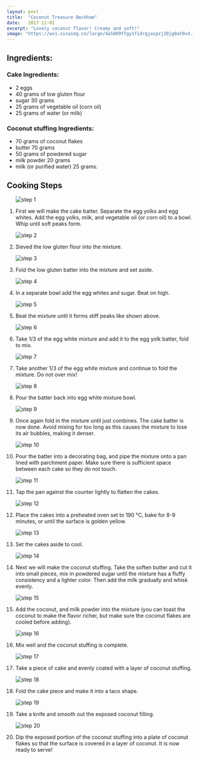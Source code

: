 ```yaml
---
layout: post
title:  "Coconut Treasure Beckham"
date:   2017-12-01
excerpt: "Lovely coconut flavor! Creamy and soft!"
image: "https://wx1.sinaimg.cn/large/4a5089ffgy1fidrgjazpzj20jg0at0xd.jpg"
---
```


## Ingredients:

### Cake Ingredients:
<ul>
    <li>2 eggs</li>
    <li>40 grams of low gluten flour</li>
    <li>sugar 30 grams</li>
    <li>25 grams of vegetable oil (corn oil)</li>
    <li>25 grams of water (or milk)</li>
</ul>

### Coconut stuffing Ingredients:
<ul>
    <li>70 grams of coconut flakes</li>
    <li>butter 70 grams</li>
    <li>50 grams of powdered sugar</li>
    <li>milk powder 20 grams</li>
    <li>milk (or purified water) 25 grams.</li>
</ul>

## Cooking Steps
  <ol>
  <div class = "image main">
      <p><img src="https://wx1.sinaimg.cn/large/4a5089ffgy1fidrdk71hvj20jg0audj0.jpg" alt="step 1"/></p>
      </div>
      <p><li>First we will make the cake batter. Separate the egg yolks and egg whites. Add the egg yolks, milk, and vegetable oil (or corn oil) to a bowl. Whip until soft peaks form. </li><p/>
      <div class = "image main">
      <p><img src="https://wx2.sinaimg.cn/large/4a5089ffgy1fidrdo5ae9j20jg0atacj.jpg" alt="step 2"/></p>
      </div>
      <p><li>Sieved the low gluten flour into the mixture.</li><p/>
      <div class = "image main">
      <p><img src="https://wx4.sinaimg.cn/large/4a5089ffgy1fidrdsxz9sj20jg0at41y.jpg" alt="step 3"/></p>
      </div>
      <p><li>Fold the low gluten batter into the mixture and set aside.</li><p/>
      <div class = "image main">
      <p><img src="https://wx1.sinaimg.cn/large/4a5089ffgy1fidrdx7ds4j20jg0atwh2.jpg" alt="step 4"/></p>
      </div>
      <p><li>In a separate bowl add the egg whites and sugar. Beat on high.</li><p/>
      <div class = "image main">
      <p><img src="https://wx1.sinaimg.cn/large/4a5089ffgy1fidre1lei2j20jg0atdhp.jpg" alt="step 5"/></p>
      </div>
      <p><li>Beat the mixture until it forms stiff peaks like shown above.</li><p/>
      <div class = "image main">
      <p><img src="https://wx1.sinaimg.cn/large/4a5089ffgy1fidre6gwgdj20jg0attbk.jpg" alt="step 6"/></p>
      </div>
      <p><li>Take 1/3 of the egg white mixture and add it to the egg yolk batter, fold to mix.</li><p/>
      <div class = "image main">
      <p><img src="https://wx4.sinaimg.cn/large/4a5089ffgy1fidreai16hj20jg0atgoo.jpg" alt="step 7"/></p>
      </div>
      <p><li>Take another 1/3 of the egg white mixture and continue to fold the mixture. Do not over mix!</li><p/>
      <div class = "image main">
      <p><img src="https://wx4.sinaimg.cn/large/4a5089ffgy1fidref34pij20jg0atn00.jpg" alt="step 8"/></p>
      </div>
      <p><li>Pour the batter back into egg white mixture bowl.</li><p/>
      <div class = "image main">
      <p><img src="https://wx4.sinaimg.cn/large/4a5089ffgy1fidremaqoyj20jg0au0vm.jpg" alt="step 9"/></p>
      </div>
      <p><li>Once again fold in the mixture until just combines. The cake batter is now done. Avoid mixing for too long as this causes the mixture to lose its air bubbles, making it denser.</li><p/>
      <div class = "image main">
      <p><img src="https://wx2.sinaimg.cn/large/4a5089ffgy1fidrermd8gj20jg0atn06.jpg" alt="step 10"/></p>
      </div>
      <p><li>Pour the batter into a decorating bag, and pipe the mixture onto a pan lined with parchment paper. Make sure there is sufficient space between each cake so they do not touch.</li><p/>
      <div class = "image main">
      <p><img src="https://wx1.sinaimg.cn/large/4a5089ffgy1fidrevnauij20jg0atdiu.jpg" alt="step 11"/></p>
      </div>
      <p><li>Tap the pan against the counter lightly to flatten the cakes.</li><p/>
      <div class = "image main">
      <p><img src="https://wx2.sinaimg.cn/large/4a5089ffgy1fidrezi1w5j20jg0atgop.jpg" alt="step 12"/></p>
      </div>
      <p><li>Place the cakes into a preheated oven set to 190 ℃, bake for 8-9 minutes, or until the surface is golden yellow. </li><p/>
      <div class = "image main">
      <p><img src="https://wx4.sinaimg.cn/large/4a5089ffgy1fidrf48w6fj20jf0atjup.jpg" alt="step 13"/></p>
      </div>
      <p><li>Set the cakes aside to cool.</li><p/>
      <div class = "image main">
      <p><img src="https://wx3.sinaimg.cn/large/4a5089ffgy1fidrf92yo0j20jg0aun0j.jpg" alt="step 14"/></p>
      </div>
      <p><li>Next we will make the coconut stuffing. Take the soften butter and cut it into small pieces, mix in powdered sugar until the mixture has a fluffy consistency and a lighter color. Then add the milk gradually and whisk evenly.</li><p/>
      <div class = "image main">
      <p><img src="https://wx3.sinaimg.cn/large/4a5089ffgy1fidrfmra35j20jg0atq5v.jpg" alt="step 15"/></p>
      </div>
      <p><li>Add the coconut, and milk powder into the mixture (you can toast the coconut to make the flavor richer, but make sure the coconut flakes are cooled before adding).</li><p/>
      <div class = "image main">
      <p><img src="https://wx3.sinaimg.cn/large/4a5089ffgy1fidrfrf3qyj20jg0augoo.jpg" alt="step 16"/></p>
      </div>
      <p><li>Mix well and the coconut stuffing is complete.</li><p/>
      <div class = "image main">
      <p><img src="https://wx2.sinaimg.cn/large/4a5089ffgy1fidrfvjdihj20jg0atwgv.jpg" alt="step 17"/></p>
      </div>
      <p><li>Take a piece of cake and evenly coated with a layer of coconut stuffing.</li><p/>
      <div class = "image main">
      <p><img src="https://wx3.sinaimg.cn/large/4a5089ffgy1fidrg0v92vj20jg0attb1.jpg" alt="step 18"/></p>
      </div>
      <p><li>Fold the cake piece and make it into a taco shape.</li><p/>
      <div class = "image main">
      <p><img src="https://wx4.sinaimg.cn/large/4a5089ffgy1fidrg5ihhoj20jg0at76l.jpg" alt="step 19"/></p>
      </div>
      <p><li>Take a knife and smooth out the exposed coconut filling. </li><p/>
      <div class = "image main">
      <p><img src="https://wx1.sinaimg.cn/large/4a5089ffgy1fidrg9u094j20jg0atdj5.jpg" alt="step 20"/></p>
      </div>
      <p><li>Dip the exposed portion of the coconut stuffing into a plate of coconut flakes so that the surface is covered in a layer of coconut. It is now ready to serve!</li><p/>
